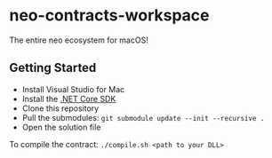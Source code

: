 # neo-contracts-workspace
The entire neo ecosystem for macOS!

## Getting Started
* Install Visual Studio for Mac
* Install the [.NET Core SDK](https://github.com/dotnet/core/releases)
* Clone this repository
* Pull the submodules: `git submodule update --init --recursive .`
* Open the solution file

To compile the contract: `./compile.sh <path to your DLL>`
